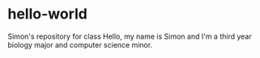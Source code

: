 # hello-world
Simon's repository for class
Hello, my name is Simon and I'm a third year biology major and computer science minor. 
